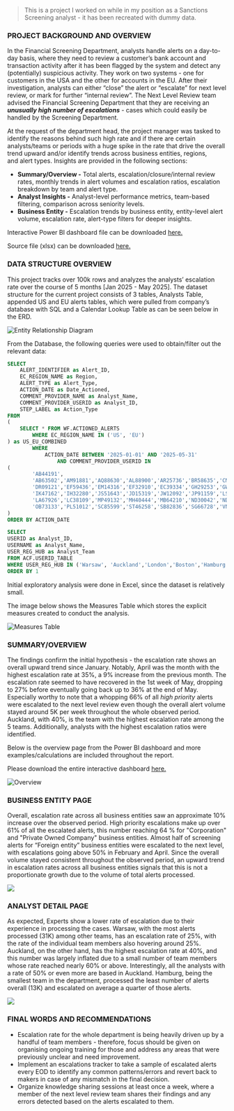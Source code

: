 > This is a project I worked on while in my position as a Sanctions Screening analyst - it has been recreated with dummy data.
> 

### PROJECT BACKGROUND AND OVERVIEW

 In the Financial Screening Department, analysts handle alerts on a day-to-day basis, where they need to review a customer’s bank account and transaction activity after it has been flagged by the system and detect any (potentially) suspicious activity. They work on two systems - one for customers in the USA and the other for accounts in the EU. After their investigation, analysts can either “close” the alert or “escalate” for next level review, or mark for further “internal review”. 
 The Next Level Review team advised the Financial Screening Department that they are receiving an ***unusually high number of escalations*** - cases which could easily be handled by the Screening Department. 

 At the request of the department head, the project manager was tasked to identify the reasons behind such high rate and if there are certain analysts/teams or periods with a huge spike in the rate that drive the overall trend upward and/or identify trends across business entities, regions, and alert types. Insights are provided in the following sections:

- **Summary/Overview -** Total alerts, escalation/closure/internal review rates, monthly trends in alert volumes and escalation ratios, escalation breakdown by team and alert type.
- **Analyst Insights -** Analyst-level performance metrics, team-based filtering, comparison across seniority levels.
- **Business Entity -** Escalation trends by business entity, entity-level alert volume, escalation rate, alert-type filters for deeper insights.

Interactive Power BI dashboard file can be downloaded [here.](project.files/escalation_ratio_dashboard.pbix)

Source file (xlsx) can be downloaded [here.](project.files/escalation_ratio_source_file.xlsx)


### DATA STRUCTURE OVERVIEW

This project tracks over 100k rows and analyzes the analysts’ escalation rate over the course of 5 months [Jan 2025 - May 2025]. The dataset structure for the current project consists of 3 tables, Analysts Table, appended US and EU alerts tables, which were pulled from company’s database with SQL and a Calendar Lookup Table as can be seen below in the ERD.

![Entity Relationship Diagram](project.files/images/ERD.png)


From the Database, the following queries were used to obtain/filter out the relevant data:

```sql
SELECT
    ALERT_IDENTIFIER as Alert_ID,
    EC_REGION_NAME as Region,
    ALERT_TYPE as Alert_Type,
    ACTION_DATE as Date_Actioned,
    COMMENT_PROVIDER_NAME as Analyst_Name,
    COMMENT_PROVIDER_USERID as Analyst_ID,
    STEP_LABEL as Action_Type
FROM 
(
    SELECT * FROM WF.ACTIONED_ALERTS
        WHERE EC_REGION_NAME IN ('US', 'EU')
) as US_EU_COMBINED
        WHERE 
            ACTION_DATE BETWEEN '2025-01-01' AND '2025-05-31'
                AND COMMENT_PROVIDER_USERID IN 
(   
        'AB44191',
        'AB63502','AM91881','AQ88630','AL88900','AR25736','BR58635','CM33989','CL88262','CV18623','DW97142',
        'DR09121','EF59436','EM14316','EF32910','EC39334','GH29253','GW92280','HG69746','HB21225','HM72482',
        'IK47162','IH32280','JS51643','JD15319','JW12092','JP91159','LS50757','LC41765','LC21787','LA28655',
        'LA67926','LC38109','MP49132','MH40444','MB64210','ND30042','ND24877','NB58703','NS27682','OS98495',
        'OB73133','PL51012','SC85599','ST46258','SB82836','SG66728','VN14426','WB90635','ZC47537'
)
ORDER BY ACTION_DATE 
```

```sql
SELECT 
USERID as Analyst_ID,
USERNAME as Analyst_Name,
USER_REG_HUB as Analyst_Team
FROM ACF.USERID_TABLE
WHERE USER_REG_HUB IN ('Warsaw', 'Auckland','London','Boston','Hamburg')
ORDER BY 1
```

Initial exploratory analysis were done in Excel, since the dataset is relatively small. 

The image below shows the Measures Table which stores the explicit measures created to conduct the analysis.

![Measures Table](project.files/images/measures_table.png)

### SUMMARY/OVERVIEW

The findings confirm the initial hypothesis - the escalation rate shows an overall upward trend since January. Notably, April was the month with the highest escalation rate at 35%, a 9% increase from the previous month. The escalation rate seemed to have recovered in the 1st week of May, dropping to 27% before eventually going back up to 36% at the end of May. Especially worthy to note that a whopping 66% of all *high priority* alerts were escalated to the next level review even though the overall alert volume stayed around 5K per week throughout the whole observed period. Auckland, with 40%, is the team with the highest escalation rate among the 5 teams. Additionally, analysts with the highest escalation ratios were identified.

Below is the overview page from the Power BI dashboard and more examples/calculations are included throughout the report. 

Please download the entire interactive dashboard [here.](project.files/escalation_ratio_dashboard.pbix)

![Overview](project.files/images/Overview.png)


### BUSINESS ENTITY PAGE

Overall, escalation rate across all business entities saw an approximate 10% increase over the observed period. High priority escalations make up over 61% of all the escalated alerts, this number reaching 64 % for "Corporation" and "Private Owned Company" business entities. Almost half of screening alerts for “Foreign entity” business entities were escalated to the next level, with escalations going above 50% in February and April. Since the overall volume stayed consistent throughout the observed period, an upward trend in escalation rates across all business entities signals that this is not a proportionate growth due to the volume of total alerts processed.

![](project.files/images/Business_Entity.png)


### ANALYST DETAIL PAGE

As expected, Experts show a lower rate of escalation due to their experience in processing the cases. Warsaw, with the most alerts processed (31K) among other teams, has an escalation rate of 25%, with the rate of the individual team members also hovering around 25%. Auckland, on the other hand, has the highest escalation rate at 40%, and this number was largely inflated due to a small number of team members whose rate reached nearly 60% or above. Interestingly, all the analysts with a rate of 50% or even more are based in Auckland. Hamburg, being the smallest team in the department, processed the least number of alerts overall (13K) and escalated on average a quarter of those alerts.

![](project.files/images/Analysts.png)


### FINAL WORDS AND RECOMMENDATIONS

- Escalation rate for the whole department is being heavily driven up by a handful of team members - therefore, focus should be given on organising ongoing training for those and address any areas that were previously unclear and need improvement.
- Implement an escalations tracker to take a sample of escalated alerts every EOD to identify any common patterns/errors and revert back to makers in case of any mismatch in the final decision.
- Organize knowledge sharing sessions at least once a week, where a member of the next level review team shares their findings and any errors detected based on the alerts escalated to them.
